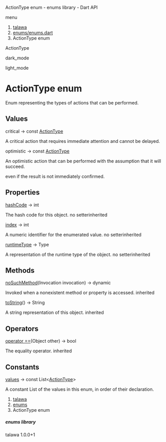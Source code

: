 




ActionType enum - enums library - Dart API







menu

1. [talawa](../index.html)
2. [enums/enums.dart](../enums_enums/enums_enums-library.html)
3. ActionType enum

ActionType


dark\_mode

light\_mode




# ActionType enum


Enum representing the types of actions that can be performed.


## Values

critical
→ const [ActionType](../enums_enums/ActionType.html)

A critical action that requires immediate attention and cannot be delayed.


optimistic
→ const [ActionType](../enums_enums/ActionType.html)

An optimistic action that can be performed with the assumption that it will succeed.

even if the result is not immediately confirmed.




## Properties

[hashCode](../enums_enums/ActionType/hashCode.html)
→ int

The hash code for this object.
no setterinherited

[index](../enums_enums/ActionType/index.html)
→ int

A numeric identifier for the enumerated value.
no setterinherited

[runtimeType](../enums_enums/ActionType/runtimeType.html)
→ Type

A representation of the runtime type of the object.
no setterinherited



## Methods

[noSuchMethod](../enums_enums/ActionType/noSuchMethod.html)(Invocation invocation)
→ dynamic


Invoked when a nonexistent method or property is accessed.
inherited

[toString](../enums_enums/ActionType/toString.html)()
→ String


A string representation of this object.
inherited



## Operators

[operator ==](../enums_enums/ActionType/operator_equals.html)(Object other)
→ bool


The equality operator.
inherited



## Constants

[values](../enums_enums/ActionType/values-constant.html)
→ const List<[ActionType](../enums_enums/ActionType.html)>

A constant List of the values in this enum, in order of their declaration.




1. [talawa](../index.html)
2. [enums](../enums_enums/enums_enums-library.html)
3. ActionType enum

##### enums library





talawa
1.0.0+1






